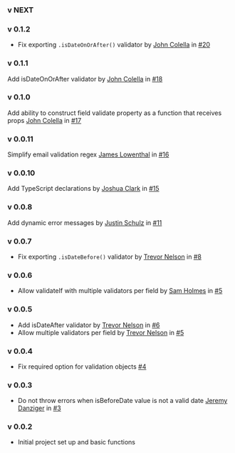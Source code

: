 ### v NEXT

### v 0.1.2
- Fix exporting `.isDateOnOrAfter()` validator by [John Colella](https://github.com/jmcolella) in [#20](https://github.com/policygenius/redux-form-validations/pull/20)

### v 0.1.1
Add isDateOnOrAfter validator by [John Colella](https://github.com/jmcolella) in [#18](https://github.com/policygenius/redux-form-validations/pull/6)

### v 0.1.0
Add ability to construct field validate property as a function that receives props [John Colella](https://github.com/jmcolella) in [#17](https://github.com/policygenius/redux-form-validations/pull/17)

### v 0.0.11
Simplify email validation regex [James Lowenthal](https://github.com/JamesAnthonyLow) in [#16](https://github.com/policygenius/redux-form-validations/pull/16)

### v 0.0.10
Add TypeScript declarations by [Joshua Clark](https://github.com/j-clark) in [#15](https://github.com/policygenius/redux-form-validations/pull/15)

### v 0.0.8
Add dynamic error messages by [Justin Schulz](https://github.com/PepperTeasdale) in [#11](https://github.com/policygenius/redux-form-validations/pull/11)

### v 0.0.7
- Fix exporting `.isDateBefore()` validator by [Trevor Nelson](https://github.com/trevornelson) in [#8](https://github.com/policygenius/redux-form-validations/pull/8)

### v 0.0.6
- Allow validateIf with multiple validators per field by [Sam Holmes](https://github.com/samanthavholmes) in [#5](https://github.com/policygenius/redux-form-validations/pull/7)

### v 0.0.5
- Add isDateAfter validator by [Trevor Nelson](https://github.com/trevornelson) in [#6](https://github.com/policygenius/redux-form-validations/pull/6)
- Allow multiple validators per field by [Trevor Nelson](https://github.com/trevornelson) in [#5](https://github.com/policygenius/redux-form-validations/pull/5)

### v 0.0.4
- Fix required option for validation objects [#4](https://github.com/policygenius/redux-form-validations/pull/4)

### v 0.0.3
- Do not throw errors when isBeforeDate value is not a valid date [Jeremy Danziger](https://github.com/jdanz) in [#3](https://github.com/policygenius/redux-form-validations/pull/3)

### v 0.0.2
- Initial project set up and basic functions
